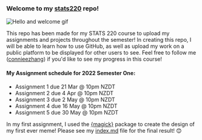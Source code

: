 ### Welcome to my [stats220](https://connieezhang.github.io/stats220/) repo!

![Hello and welcome gif](https://c.tenor.com/gPJodWI_nGwAAAAM/welcome.gif)

This repo has been made for my STATS 220 course to upload my assignments and projects throughout the semester! In creating this repo, I will be able to learn how to use GitHub, as well as upload my work on a public platform to be displayed for other users to see. Feel free to follow me ([connieezhang](https://github.com/connieezhang)) if you'd like to see my progress in this course!

#### My Assignment schedule for 2022 Semester One:
* Assignment 1 due 21 Mar @ 10pm NZDT
* Assignment 2 due 4 Apr @ 10pm NZDT
* Assignment 3 due 2 May @ 10pm NZDT
* Assignment 4 due 16 May @ 10pm NZDT
* Assignment 5 due 30 May @ 10pm NZDT

In my first assignment, I used the [{magick}](https://cran.r-project.org/web/packages/magick/vignettes/intro.html) package to create the  design of my first ever meme! Please see my [index.md](https://github.com/connieezhang/stats220/blob/main/index.md) file for the final result! 😊 
